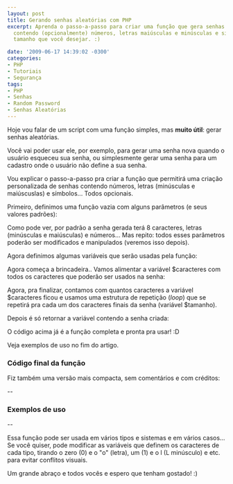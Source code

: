 ```yaml
---
layout: post
title: Gerando senhas aleatórias com PHP
excerpt: Aprenda o passo-a-passo para criar uma função que gera senhas aleatórias
  contendo (opcionalmente) números, letras maiúsculas e minúsculas e simbolos... Do
  tamanho que você desejar. :)

date: '2009-06-17 14:39:02 -0300'
categories:
- PHP
- Tutoriais
- Segurança
tags:
- PHP
- Senhas
- Random Password
- Senhas Aleatórias
---
```

Hoje vou falar de um script com uma função simples, mas <strong>muito útil</strong>: gerar senhas aleatórias.

Você vai poder usar ele, por exemplo, para gerar uma senha nova quando o usuário esqueceu sua senha, ou simplesmente gerar uma senha para um cadastro onde o usuário não define a sua senha.

Vou explicar o passo-a-passo pra criar a função que permitirá uma criação personalizada de senhas contendo números, letras (minúsculas e maiúscuslas) e símbolos... Todos opcionais.

Primeiro, definimos uma função vazia com alguns parâmetros (e seus valores padrões):


<div data-gist-id="5691f4c81fd0b794b600" data-gist-show-loading="false"></div>

Como pode ver, por padrão a senha gerada terá 8 caracteres, letras (minúsculas e maiúsculas) e números... Mas repito: todos esses parâmetros poderão ser modificados e manipulados (veremos isso depois).

Agora definimos algumas variáveis que serão usadas pela função:


<div data-gist-id="7f3702200c554be68906" data-gist-show-loading="false"></div>

Agora começa a brincadeira.. Vamos alimentar a variável $caracteres com todos os caracteres que poderão ser usados na senha:


<div data-gist-id="126f1304e9c5019e762f" data-gist-show-loading="false"></div>

Agora, pra finalizar, contamos com quantos caracteres a variável $caracteres ficou e usamos uma estrutura de repetição (<em>loop</em>) que se repetirá pra cada um dos caracteres finais da senha (variável $tamanho).

Depois é só retornar a variável contendo a senha criada:


<div data-gist-id="5b201aad8cec6b4a4605" data-gist-show-loading="false"></div>

O código acima já é a função completa e pronta pra usar! :D

Veja exemplos de uso no fim do artigo.

### Código final da função
Fiz também uma versão mais compacta, sem comentários e com créditos:


<div data-gist-id="4a44116679ea35ce40c6" data-gist-show-loading="false"></div>

--

### Exemplos de uso

<div data-gist-id="c071f2fbca10b9ab8297" data-gist-show-loading="false"></div>

--

Essa função pode ser usada em vários tipos e sistemas e em vários casos... Se você quiser, pode modificar as variáveis que definem os caracteres de cada tipo, tirando o zero (0) e o "o" (letra), um (1) e o l (L minúsculo) e etc. para evitar conflitos visuais.

Um grande abraço e todos vocês e espero que tenham gostado! :)

